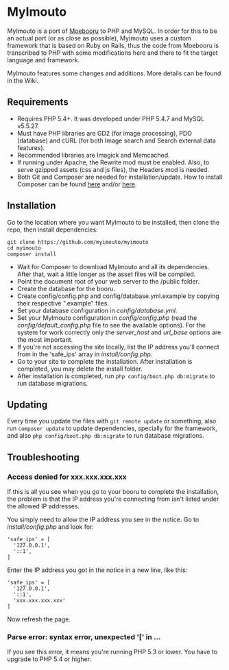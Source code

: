 MyImouto
========

MyImouto is a port of [Moebooru](https://github.com/moebooru/moebooru) to PHP and MySQL. In order for this to be an actual port (or as close as possible), MyImouto uses a custom framework that is based on Ruby on Rails, thus the code from Moebooru is transcribed to PHP with some modifications here and there to fit the target language and framework.

MyImouto features some changes and additions. More details can be found in the Wiki.

Requirements
------------

  * Requires PHP 5.4+. It was developed under PHP 5.4.7 and MySQL v5.5.27.
  * Must have PHP libraries are GD2 (for image processing), PDO (database) and cURL (for both Image search and Search external data features).
  * Recommended libraries are Imagick and Memcached.
  * If running under Apache, the Rewrite mod must be enabled. Also, to serve gzipped assets (css and js files), the Headers mod is needed.
  * Both Git and Composer are needed for installation/update. How to install Composer can be found [here](http://getcomposer.org/download/) and/or [here](http://getcomposer.org/doc/00-intro.md).

Installation
------------

Go to the location where you want MyImouto to be installed, then clone the repo, then install dependencies:

    git clone https://github.com/myimouto/myimouto
    cd myimouto
    composer install

  * Wait for Composer to download MyImouto and all its dependencies. After that, wait a little longer as the asset files will be compiled.
  * Point the document root of your web server to the /public folder.
  * Create the database for the booru.
  * Create config/config.php and config/database.yml.example by copying their respective ".example" files.
  * Set your database configuration in _config/database.yml_.
  * Set your MyImouto configuration in _config/config.php_ (read the _config/default_config.php_ file to see the available options). For the system for work correctly only the *server_host* and *url_base* options are the most important.
  * If you're not accessing the site locally, list the IP address you'll connect from in the 'safe_ips' array in _install/config.php_.
  * Go to your site to complete the installation. After installation is completed, you may delete the install folder.
  * After installation is completed, run `php config/boot.php db:migrate` to run database migrations.

Updating
--------

Every time you update the files with `git remote update` or something, also run `composer update` to update dependencies, specially for the framework, and also `php config/boot.php db:migrate` to run database migrations.

Troubleshooting
---------------

### Access denied for xxx.xxx.xxx.xxx

If this is all you see when you go to your booru to complete the installation, the problem is that the IP address you're connecting from isn't listed under the allowed IP addresses.

You simply need to allow the IP address you see in the notice. Go to _install/config.php_ and look for:


    'safe_ips' = [
      '127.0.0.1',
      '::1',
    ]

Enter the IP address you got in the notice in a new line, like this:

    'safe_ips' = [
      '127.0.0.1',
      '::1',
      'xxx.xxx.xxx.xxx'
    ]

Now refresh the page.

### Parse error: syntax error, unexpected '[' in ... 

If you see this error, it means you're running PHP 5.3 or lower. You have to upgrade to PHP 5.4 or higher.